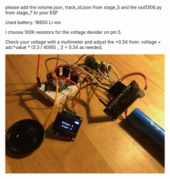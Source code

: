 please add the volume.json, track_id.json from stage_5 and the ssd1306.py from stage_7 to your ESP

Used battery: 18650 Li-ion

I choose 100K resistors for the voltage devider on pin 5.

Check your voltage with a multimeter and adjust the +0.34 from:
voltage = adc*value * (3.3 / 4095) \_ 2 + 0.34
as needed.

![img](./IMG_4821.jpg)
